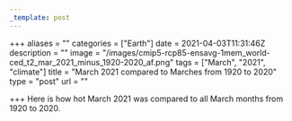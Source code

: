 ```yaml
---
_template: post
---
```





+++
aliases = ""
categories = ["Earth"]
date = 2021-04-03T11:31:46Z
description = ""
image = "/images/cmip5-rcp85-ensavg-1mem_world-ced_t2_mar_2021_minus_1920-2020_af.png"
tags = ["March", "2021", "climate"]
title = "March 2021 compared to Marches from 1920 to 2020"
type = "post"
url = ""

+++
Here is how hot March 2021 was compared to all March months from 1920 to 2020.

